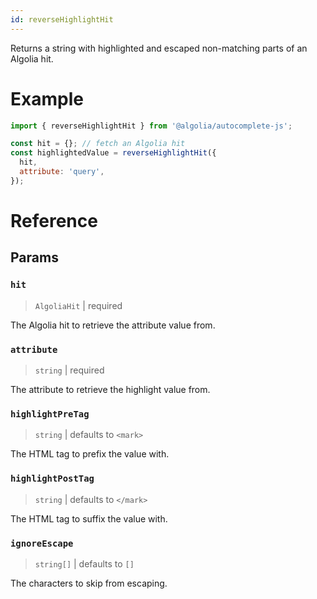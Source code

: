 ```yaml
---
id: reverseHighlightHit
---
```


Returns a string with highlighted and escaped non-matching parts of an Algolia hit.

# Example

```js
import { reverseHighlightHit } from '@algolia/autocomplete-js';

const hit = {}; // fetch an Algolia hit
const highlightedValue = reverseHighlightHit({
  hit,
  attribute: 'query',
});
```

# Reference

## Params

### `hit`

> `AlgoliaHit` | required

The Algolia hit to retrieve the attribute value from.

### `attribute`

> `string` | required

The attribute to retrieve the highlight value from.

### `highlightPreTag`

> `string` | defaults to `<mark>`

The HTML tag to prefix the value with.

### `highlightPostTag`

> `string` | defaults to `</mark>`

The HTML tag to suffix the value with.

### `ignoreEscape`

> `string[]` | defaults to `[]`

The characters to skip from escaping.
